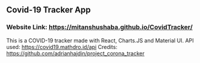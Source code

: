 ## Covid-19 Tracker App 

### Website Link: https://mitanshushaba.github.io/CovidTracker/

This is a COVID-19 tracker made with React, Charts.JS and Material UI.
API used: https://covid19.mathdro.id/api
Credits: https://github.com/adrianhajdin/project_corona_tracker
